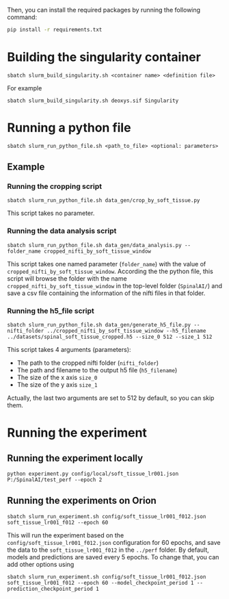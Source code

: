 Then, you can install the required packages by running the following command:
```bash
pip install -r requirements.txt
```


# Building the singularity container

```
sbatch slurm_build_singularity.sh <container name> <definition file>
```

For example
```
sbatch slurm_build_singularity.sh deoxys.sif Singularity
```

# Running a python file
```
sbatch slurm_run_python_file.sh <path_to_file> <optional: parameters>
```
## Example
### Running the cropping script
```
sbatch slurm_run_python_file.sh data_gen/crop_by_soft_tissue.py
```
This script takes no parameter.

### Running the data analysis script
```
sbatch slurm_run_python_file.sh data_gen/data_analysis.py --folder_name cropped_nifti_by_soft_tissue_window
```

This script takes one named parameter (`folder_name`) with the value of `cropped_nifti_by_soft_tissue_window`.
According the the python file, this script will browse the folder with the name `cropped_nifti_by_soft_tissue_window` in the top-level folder (`SpinalAI/`) and save a csv file containing the information of the nifti files in that folder.

### Running the h5_file script
```
sbatch slurm_run_python_file.sh data_gen/generate_h5_file.py --nifti_folder ../cropped_nifti_by_soft_tissue_window --h5_filename ../datasets/spinal_soft_tissue_cropped.h5 --size_0 512 --size_1 512
```

This script takes 4 arguments (parameters):
- The path to the cropped nifti folder (`nifti_folder`)
- The path and filename to the output h5 file (`h5_filename`)
- The size of the x axis `size_0`
- The size of the y axis `size_1`

Actually, the last two arguments are set to 512 by default, so you can skip them.

# Running the experiment

## Running the experiment locally

```
python experiment.py config/local/soft_tissue_lr001.json P:/SpinalAI/test_perf --epoch 2
```

## Running the experiments on Orion
```
sbatch slurm_run_experiment.sh config/soft_tissue_lr001_f012.json soft_tissue_lr001_f012 --epoch 60
```

This will run the experiment based on the `config/soft_tissue_lr001_f012.json` configuration for 60 epochs, and save the data to the `soft_tissue_lr001_f012` in the `../perf` folder. By default, models and predictions are saved every 5 epochs. To change that, you can add other options using

```
sbatch slurm_run_experiment.sh config/soft_tissue_lr001_f012.json soft_tissue_lr001_f012 --epoch 60 --model_checkpoint_period 1 --prediction_checkpoint_period 1
```
